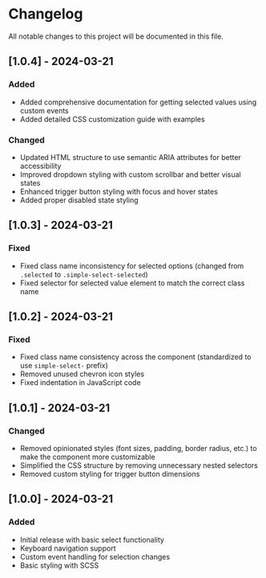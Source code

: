 # Changelog

All notable changes to this project will be documented in this file.

## [1.0.4] - 2024-03-21
### Added
- Added comprehensive documentation for getting selected values using custom events
- Added detailed CSS customization guide with examples
### Changed
- Updated HTML structure to use semantic ARIA attributes for better accessibility
- Improved dropdown styling with custom scrollbar and better visual states
- Enhanced trigger button styling with focus and hover states
- Added proper disabled state styling

## [1.0.3] - 2024-03-21
### Fixed
- Fixed class name inconsistency for selected options (changed from `.selected` to `.simple-select-selected`)
- Fixed selector for selected value element to match the correct class name

## [1.0.2] - 2024-03-21
### Fixed
- Fixed class name consistency across the component (standardized to use `simple-select-` prefix)
- Removed unused chevron icon styles
- Fixed indentation in JavaScript code

## [1.0.1] - 2024-03-21
### Changed
- Removed opinionated styles (font sizes, padding, border radius, etc.) to make the component more customizable
- Simplified the CSS structure by removing unnecessary nested selectors
- Removed custom styling for trigger button dimensions

## [1.0.0] - 2024-03-21
### Added
- Initial release with basic select functionality
- Keyboard navigation support
- Custom event handling for selection changes
- Basic styling with SCSS 